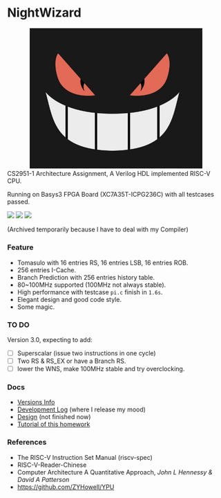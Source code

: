 

# NightWizard

<div align="center">
	<img src="doc/assets/gengar3.jpg" width="400px">
</div>
CS2951-1 Architecture Assignment, A Verilog HDL implemented RISC-V CPU.

Running on Basys3 FPGA Board (XC7A35T-ICPG236C) with all testcases passed.

![](https://img.shields.io/badge/language-Verilog-violet)  ![](https://img.shields.io/badge/simulation-passed-success)  ![](https://img.shields.io/badge/FPGA-passed-success)

(Archived temporarily because I have to deal with my Compiler)

### Feature

- Tomasulo with 16 entries RS, 16 entries LSB, 16 entries ROB.
- 256 entries I-Cache.
- Branch Prediction with 256 entries history table. 
- 80~100MHz supported (100MHz not always stable).
- High performance with testcase `pi.c` finish in `1.6s`.
- Elegant design and good code style.
- Some magic.

### TO DO

Version 3.0, expecting to add:

- [ ]  Superscalar (issue two instructions in one cycle)
- [ ]  Two RS & RS_EX or have a Branch RS.
- [ ] lower the WNS, make 100MHz stable and try overclocking.

### Docs

- [Versions Info](doc/Version.md)
- [Development Log](doc/DevelopDraft.md) (where I release my mood)
- [Design](doc/Design.md) (not finished now)
- [Tutorial of this homework](doc/Tutorial.md)

### References

- The RISC-V Instruction Set Manual (riscv-spec)
- RISC-V-Reader-Chinese
- Computer Architecture A Quantitative Approach,  *John L Hennessy & David A Patterson*
- https://github.com/ZYHowell/YPU